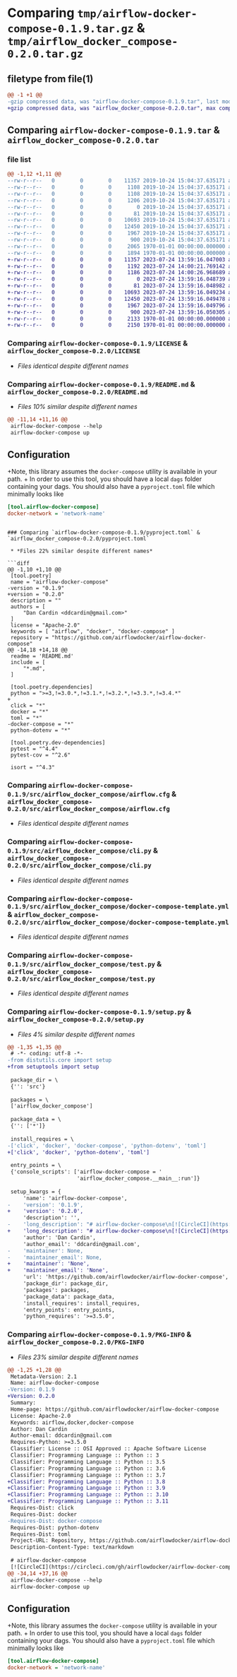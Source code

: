 # Comparing `tmp/airflow-docker-compose-0.1.9.tar.gz` & `tmp/airflow_docker_compose-0.2.0.tar.gz`

## filetype from file(1)

```diff
@@ -1 +1 @@
-gzip compressed data, was "airflow-docker-compose-0.1.9.tar", last modified: Thu Oct 24 15:04:45 2019, max compression
+gzip compressed data, was "airflow_docker_compose-0.2.0.tar", max compression
```

## Comparing `airflow-docker-compose-0.1.9.tar` & `airflow_docker_compose-0.2.0.tar`

### file list

```diff
@@ -1,12 +1,11 @@
--rw-r--r--   0        0        0    11357 2019-10-24 15:04:37.635171 airflow-docker-compose-0.1.9/LICENSE
--rw-r--r--   0        0        0     1108 2019-10-24 15:04:37.635171 airflow-docker-compose-0.1.9/README.md
--rw-r--r--   0        0        0     1108 2019-10-24 15:04:37.635171 airflow-docker-compose-0.1.9/README.md
--rw-r--r--   0        0        0     1206 2019-10-24 15:04:37.635171 airflow-docker-compose-0.1.9/pyproject.toml
--rw-r--r--   0        0        0        0 2019-10-24 15:04:37.635171 airflow-docker-compose-0.1.9/src/airflow_docker_compose/__init__.py
--rw-r--r--   0        0        0       81 2019-10-24 15:04:37.635171 airflow-docker-compose-0.1.9/src/airflow_docker_compose/__main__.py
--rw-r--r--   0        0        0    10693 2019-10-24 15:04:37.635171 airflow-docker-compose-0.1.9/src/airflow_docker_compose/airflow.cfg
--rw-r--r--   0        0        0    12450 2019-10-24 15:04:37.635171 airflow-docker-compose-0.1.9/src/airflow_docker_compose/cli.py
--rw-r--r--   0        0        0     1967 2019-10-24 15:04:37.635171 airflow-docker-compose-0.1.9/src/airflow_docker_compose/docker-compose-template.yml
--rw-r--r--   0        0        0      900 2019-10-24 15:04:37.635171 airflow-docker-compose-0.1.9/src/airflow_docker_compose/test.py
--rw-r--r--   0        0        0     2065 1970-01-01 00:00:00.000000 airflow-docker-compose-0.1.9/setup.py
--rw-r--r--   0        0        0     1894 1970-01-01 00:00:00.000000 airflow-docker-compose-0.1.9/PKG-INFO
+-rw-r--r--   0        0        0    11357 2023-07-24 13:59:16.047003 airflow_docker_compose-0.2.0/LICENSE
+-rw-r--r--   0        0        0     1192 2023-07-24 14:00:21.769142 airflow_docker_compose-0.2.0/README.md
+-rw-r--r--   0        0        0     1186 2023-07-24 14:00:26.968689 airflow_docker_compose-0.2.0/pyproject.toml
+-rw-r--r--   0        0        0        0 2023-07-24 13:59:16.048739 airflow_docker_compose-0.2.0/src/airflow_docker_compose/__init__.py
+-rw-r--r--   0        0        0       81 2023-07-24 13:59:16.048982 airflow_docker_compose-0.2.0/src/airflow_docker_compose/__main__.py
+-rw-r--r--   0        0        0    10693 2023-07-24 13:59:16.049234 airflow_docker_compose-0.2.0/src/airflow_docker_compose/airflow.cfg
+-rw-r--r--   0        0        0    12450 2023-07-24 13:59:16.049478 airflow_docker_compose-0.2.0/src/airflow_docker_compose/cli.py
+-rw-r--r--   0        0        0     1967 2023-07-24 13:59:16.049796 airflow_docker_compose-0.2.0/src/airflow_docker_compose/docker-compose-template.yml
+-rw-r--r--   0        0        0      900 2023-07-24 13:59:16.050305 airflow_docker_compose-0.2.0/src/airflow_docker_compose/test.py
+-rw-r--r--   0        0        0     2133 1970-01-01 00:00:00.000000 airflow_docker_compose-0.2.0/setup.py
+-rw-r--r--   0        0        0     2150 1970-01-01 00:00:00.000000 airflow_docker_compose-0.2.0/PKG-INFO
```

### Comparing `airflow-docker-compose-0.1.9/LICENSE` & `airflow_docker_compose-0.2.0/LICENSE`

 * *Files identical despite different names*

### Comparing `airflow-docker-compose-0.1.9/README.md` & `airflow_docker_compose-0.2.0/README.md`

 * *Files 10% similar despite different names*

```diff
@@ -11,14 +11,16 @@
 airflow-docker-compose --help
 airflow-docker-compose up
 ```
 
 
 ## Configuration
 
+Note, this library assumes the `docker-compose` utility is available in your path.
+
 In order to use this tool, you should have a local `dags` folder containing your dags.
 You should also have a `pyproject.toml` file which minimally looks like
 
 ```ini
 [tool.airflow-docker-compose]
 docker-network = 'network-name'
 ```
```

### Comparing `airflow-docker-compose-0.1.9/pyproject.toml` & `airflow_docker_compose-0.2.0/pyproject.toml`

 * *Files 22% similar despite different names*

```diff
@@ -1,10 +1,10 @@
 [tool.poetry]
 name = "airflow-docker-compose"
-version = "0.1.9"
+version = "0.2.0"
 description = ""
 authors = [
     "Dan Cardin <ddcardin@gmail.com>"
 ]
 license = "Apache-2.0"
 keywords = [ "airflow", "docker", "docker-compose" ]
 repository = "https://github.com/airflowdocker/airflow-docker-compose"
@@ -14,18 +14,18 @@
 readme = 'README.md'
 include = [
     "*.md",
 ]
 
 [tool.poetry.dependencies]
 python = ">=3,!=3.0.*,!=3.1.*,!=3.2.*,!=3.3.*,!=3.4.*"
+
 click = "*"
 docker = "*"
 toml = "*"
-docker-compose = "*"
 python-dotenv = "*"
 
 [tool.poetry.dev-dependencies]
 pytest = "^4.4"
 pytest-cov = "^2.6"
 
 isort = "^4.3"
```

### Comparing `airflow-docker-compose-0.1.9/src/airflow_docker_compose/airflow.cfg` & `airflow_docker_compose-0.2.0/src/airflow_docker_compose/airflow.cfg`

 * *Files identical despite different names*

### Comparing `airflow-docker-compose-0.1.9/src/airflow_docker_compose/cli.py` & `airflow_docker_compose-0.2.0/src/airflow_docker_compose/cli.py`

 * *Files identical despite different names*

### Comparing `airflow-docker-compose-0.1.9/src/airflow_docker_compose/docker-compose-template.yml` & `airflow_docker_compose-0.2.0/src/airflow_docker_compose/docker-compose-template.yml`

 * *Files identical despite different names*

### Comparing `airflow-docker-compose-0.1.9/src/airflow_docker_compose/test.py` & `airflow_docker_compose-0.2.0/src/airflow_docker_compose/test.py`

 * *Files identical despite different names*

### Comparing `airflow-docker-compose-0.1.9/setup.py` & `airflow_docker_compose-0.2.0/setup.py`

 * *Files 4% similar despite different names*

```diff
@@ -1,35 +1,35 @@
 # -*- coding: utf-8 -*-
-from distutils.core import setup
+from setuptools import setup
 
 package_dir = \
 {'': 'src'}
 
 packages = \
 ['airflow_docker_compose']
 
 package_data = \
 {'': ['*']}
 
 install_requires = \
-['click', 'docker', 'docker-compose', 'python-dotenv', 'toml']
+['click', 'docker', 'python-dotenv', 'toml']
 
 entry_points = \
 {'console_scripts': ['airflow-docker-compose = '
                      'airflow_docker_compose.__main__:run']}
 
 setup_kwargs = {
     'name': 'airflow-docker-compose',
-    'version': '0.1.9',
+    'version': '0.2.0',
     'description': '',
-    'long_description': "# airflow-docker-compose\n[![CircleCI](https://circleci.com/gh/airflowdocker/airflow-docker-compose.svg?style=svg)](https://circleci.com/gh/airflowdocker/airflow-docker-compose) [![codecov](https://codecov.io/gh/airflowdocker/airflow-docker-compose/branch/master/graph/badge.svg)](https://codecov.io/gh/airflowdocker/airflow-docker-compose)\n\n## Description\nA reasonably light wrapper around `docker-compose` to make it simple to start a local\nairflow instance in docker.\n\n## Usage\n\n```bash\nairflow-docker-compose --help\nairflow-docker-compose up\n```\n\n\n## Configuration\n\nIn order to use this tool, you should have a local `dags` folder containing your dags.\nYou should also have a `pyproject.toml` file which minimally looks like\n\n```ini\n[tool.airflow-docker-compose]\ndocker-network = 'network-name'\n```\n\nIn order to set airflow configuration, you can use the `airflow-environment-variables` key.\nThis allows you to set any `airflow.cfg` variables like so:\n\n```ini\n[tool.airflow-docker-compose]\nairflow-environment-variables = {\n    AIRWFLOW_WORKER_COUNT = 4\n    AIRFLOW__AIRFLOWDOCKER__FORCE_PULL = 'false'\n}\n",
+    'long_description': "# airflow-docker-compose\n[![CircleCI](https://circleci.com/gh/airflowdocker/airflow-docker-compose.svg?style=svg)](https://circleci.com/gh/airflowdocker/airflow-docker-compose) [![codecov](https://codecov.io/gh/airflowdocker/airflow-docker-compose/branch/master/graph/badge.svg)](https://codecov.io/gh/airflowdocker/airflow-docker-compose)\n\n## Description\nA reasonably light wrapper around `docker-compose` to make it simple to start a local\nairflow instance in docker.\n\n## Usage\n\n```bash\nairflow-docker-compose --help\nairflow-docker-compose up\n```\n\n\n## Configuration\n\nNote, this library assumes the `docker-compose` utility is available in your path.\n\nIn order to use this tool, you should have a local `dags` folder containing your dags.\nYou should also have a `pyproject.toml` file which minimally looks like\n\n```ini\n[tool.airflow-docker-compose]\ndocker-network = 'network-name'\n```\n\nIn order to set airflow configuration, you can use the `airflow-environment-variables` key.\nThis allows you to set any `airflow.cfg` variables like so:\n\n```ini\n[tool.airflow-docker-compose]\nairflow-environment-variables = {\n    AIRWFLOW_WORKER_COUNT = 4\n    AIRFLOW__AIRFLOWDOCKER__FORCE_PULL = 'false'\n}\n",
     'author': 'Dan Cardin',
     'author_email': 'ddcardin@gmail.com',
-    'maintainer': None,
-    'maintainer_email': None,
+    'maintainer': 'None',
+    'maintainer_email': 'None',
     'url': 'https://github.com/airflowdocker/airflow-docker-compose',
     'package_dir': package_dir,
     'packages': packages,
     'package_data': package_data,
     'install_requires': install_requires,
     'entry_points': entry_points,
     'python_requires': '>=3.5.0',
```

### Comparing `airflow-docker-compose-0.1.9/PKG-INFO` & `airflow_docker_compose-0.2.0/PKG-INFO`

 * *Files 23% similar despite different names*

```diff
@@ -1,25 +1,28 @@
 Metadata-Version: 2.1
 Name: airflow-docker-compose
-Version: 0.1.9
+Version: 0.2.0
 Summary: 
 Home-page: https://github.com/airflowdocker/airflow-docker-compose
 License: Apache-2.0
 Keywords: airflow,docker,docker-compose
 Author: Dan Cardin
 Author-email: ddcardin@gmail.com
 Requires-Python: >=3.5.0
 Classifier: License :: OSI Approved :: Apache Software License
 Classifier: Programming Language :: Python :: 3
 Classifier: Programming Language :: Python :: 3.5
 Classifier: Programming Language :: Python :: 3.6
 Classifier: Programming Language :: Python :: 3.7
+Classifier: Programming Language :: Python :: 3.8
+Classifier: Programming Language :: Python :: 3.9
+Classifier: Programming Language :: Python :: 3.10
+Classifier: Programming Language :: Python :: 3.11
 Requires-Dist: click
 Requires-Dist: docker
-Requires-Dist: docker-compose
 Requires-Dist: python-dotenv
 Requires-Dist: toml
 Project-URL: Repository, https://github.com/airflowdocker/airflow-docker-compose
 Description-Content-Type: text/markdown
 
 # airflow-docker-compose
 [![CircleCI](https://circleci.com/gh/airflowdocker/airflow-docker-compose.svg?style=svg)](https://circleci.com/gh/airflowdocker/airflow-docker-compose) [![codecov](https://codecov.io/gh/airflowdocker/airflow-docker-compose/branch/master/graph/badge.svg)](https://codecov.io/gh/airflowdocker/airflow-docker-compose)
@@ -34,14 +37,16 @@
 airflow-docker-compose --help
 airflow-docker-compose up
 ```
 
 
 ## Configuration
 
+Note, this library assumes the `docker-compose` utility is available in your path.
+
 In order to use this tool, you should have a local `dags` folder containing your dags.
 You should also have a `pyproject.toml` file which minimally looks like
 
 ```ini
 [tool.airflow-docker-compose]
 docker-network = 'network-name'
 ```
```

